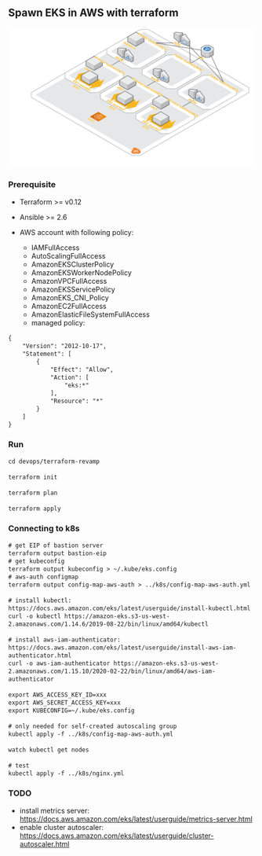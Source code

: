 ## Spawn EKS in AWS with terraform

![infra diagram](./docs/EKS.png)

### Prerequisite

- Terraform >= v0.12
- Ansible >= 2.6
- AWS account with following policy:

  - IAMFullAccess
  - AutoScalingFullAccess
  - AmazonEKSClusterPolicy
  - AmazonEKSWorkerNodePolicy
  - AmazonVPCFullAccess
  - AmazonEKSServicePolicy
  - AmazonEKS_CNI_Policy
  - AmazonEC2FullAccess
  - AmazonElasticFileSystemFullAccess
  - managed policy:

```
{
    "Version": "2012-10-17",
    "Statement": [
        {
            "Effect": "Allow",
            "Action": [
                "eks:*"
            ],
            "Resource": "*"
        }
    ]
}
```
### Run

```
cd devops/terraform-revamp

terraform init

terraform plan

terraform apply
```

### Connecting to k8s

```
# get EIP of bastion server
terraform output bastion-eip
# get kubeconfig
terraform output kubeconfig > ~/.kube/eks.config
# aws-auth configmap
terraform output config-map-aws-auth > ../k8s/config-map-aws-auth.yml

# install kubectl: https://docs.aws.amazon.com/eks/latest/userguide/install-kubectl.html
curl -o kubectl https://amazon-eks.s3-us-west-2.amazonaws.com/1.14.6/2019-08-22/bin/linux/amd64/kubectl

# install aws-iam-authenticator: https://docs.aws.amazon.com/eks/latest/userguide/install-aws-iam-authenticator.html
curl -o aws-iam-authenticator https://amazon-eks.s3-us-west-2.amazonaws.com/1.15.10/2020-02-22/bin/linux/amd64/aws-iam-authenticator

export AWS_ACCESS_KEY_ID=xxx
export AWS_SECRET_ACCESS_KEY=xxx
export KUBECONFIG=~/.kube/eks.config

# only needed for self-created autoscaling group
kubectl apply -f ../k8s/config-map-aws-auth.yml

watch kubectl get nodes

# test
kubectl apply -f ../k8s/nginx.yml
```

### TODO

- install metrics server: https://docs.aws.amazon.com/eks/latest/userguide/metrics-server.html
- enable cluster autoscaler: https://docs.aws.amazon.com/eks/latest/userguide/cluster-autoscaler.html